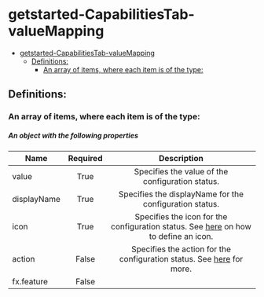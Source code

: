 <a name="getstarted-capabilitiestab-valuemapping"></a>
# getstarted-CapabilitiesTab-valueMapping
* [getstarted-CapabilitiesTab-valueMapping](#getstarted-capabilitiestab-valuemapping)
    * [Definitions:](#getstarted-capabilitiestab-valuemapping-definitions)
        * [An array of items, where each item is of the type:](#getstarted-capabilitiestab-valuemapping-definitions-an-array-of-items-where-each-item-is-of-the-type)

<a name="getstarted-capabilitiestab-valuemapping-definitions"></a>
## Definitions:
<a name="getstarted-capabilitiestab-valuemapping-definitions-an-array-of-items-where-each-item-is-of-the-type"></a>
### An array of items, where each item is of the type:
<a name="getstarted-capabilitiestab-valuemapping-definitions-an-array-of-items-where-each-item-is-of-the-type-an-object-with-the-following-properties"></a>
##### An object with the following properties
| Name | Required | Description
| ---|:--:|:--:|
|value|True|Specifies the value of the configuration status.
|displayName|True|Specifies the displayName for the configuration status.
|icon|True|Specifies the icon for the configuration status. See [here](dx-iconReference.md) on how to define an icon.
|action|False|Specifies the action for the configuration status. See [here](dx-getstarted-ActionReference.md) for more.
|fx.feature|False|
